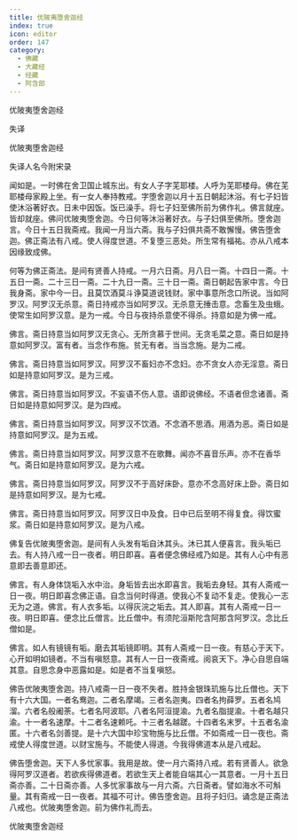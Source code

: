 ```yaml
---
title: 优陂夷堕舍迦经
index: true
icon: editor
order: 147
category:
  - 佛藏
  - 大藏经
  - 经藏
  - 阿含部
---
```


  优陂夷堕舍迦经  

失译  

优陂夷堕舍迦经  

失译人名今附宋录  

闻如是。一时佛在舍卫国止城东出。有女人子字芜耶楼。人呼为芜耶楼母。佛在芜耶楼母家殿上坐。有一女人奉持教戒。字堕舍迦以月十五日朝起沐浴。有七子妇皆使沐浴著好衣。日未中因饭。饭已澡手。将七子妇至佛所前为佛作礼。佛言就座。皆却就座。佛问优陂夷堕舍迦。今日何等沐浴著好衣。与子妇俱至佛所。堕舍迦言。今日十五日我斋戒。我闻一月当六斋。我与子妇俱共斋不敢懈慢。佛告堕舍迦。佛正斋法有八戒。使人得度世道。不复堕三恶处。所生常有福祐。亦从八戒本因缘致成佛。  

何等为佛正斋法。是间有贤善人持戒。一月六日斋。月八日一斋。十四日一斋。十五日一斋。二十三日一斋。二十九日一斋。三十日一斋。斋日朝起告家中言。今日我身斋。家中今一日。且莫饮酒莫斗诤莫道说钱财。家中事意所念口所说。当如阿罗汉。阿罗汉无杀意。斋日持戒亦当如阿罗汉。无杀意无捶击意。念畜生及虫蛾。使常生如阿罗汉意。是为一戒。今日与夜持杀意使不得杀。持意如是为佛一戒。  

佛言。斋日持意当如阿罗汉无贪心。无所贪慕于世间。无贪毛菜之意。斋日如是持意如阿罗汉。富有者。当念作布施。贫无有者。当当念施。是为二戒。  

佛言。斋日持意当如阿罗汉。阿罗汉不畜妇亦不念妇。亦不贪女人亦无淫意。斋日如是持意如阿罗汉。是为三戒。  

佛言。斋日持意当如阿罗汉。不妄语不伤人意。语即说佛经。不语者但念诸善。斋日如是持意如阿罗汉。是为四戒。  

佛言。斋日持意当如阿罗汉。阿罗汉不饮酒。不念酒不思酒。用酒为恶。斋日如是持意如阿罗汉。是为五戒。  

佛言。斋日持意当如阿罗汉。阿罗汉意不在歌舞。闻亦不喜音乐声。亦不在香华气。斋日如是持意如阿罗汉。是为六戒。  

佛言。斋日持意当如阿罗汉。阿罗汉不于高好床卧。意亦不念高好床上卧。斋日如是持意如阿罗汉。是为七戒。  

佛言。斋日持意当如阿罗汉。阿罗汉日中及食。日中已后至明不得复食。得饮蜜浆。斋日如是持意如阿罗汉。是为八戒。  

佛复告优陂夷堕舍迦。是间有人头发有垢自沐其头。沐已其人便喜言。我头垢已去。有人持八戒一日一夜者。明日即喜。喜者便念佛经戒乃如是。其有人心中有恶意即去善意即还。  

佛言。有人身体饶垢入水中治。身垢皆去出水即喜言。我垢去身轻。其有人斋戒一日一夜。明日即喜念佛正语。自念当何时得道。使我心不复动不复走。使我心一志无为之道。佛言。有人衣多垢。以得灰浣之垢去。其人即喜。其有人斋戒一日一夜。明日即喜。便念比丘僧言。比丘僧中。有须陀洹斯陀含阿那含阿罗汉。念比丘僧如是。  

佛言。如人有镜镜有垢。磨去其垢镜即明。其有人斋戒一日一夜。有慈心于天下。心开如明如镜者。不当有嗔怒意。其有人一日一夜斋戒。阅哀天下。净心自思自端其意。自思念身中恶露如是。如是者不当复嗔怒。  

佛告优陂夷堕舍迦。持八戒斋一日一夜不失者。胜持金银珠玑施与比丘僧也。天下有十六大国。一者名鸯迦。二者名摩竭。三者名迦夷。四者名拘薛罗。五者名鸠溜。六者名般阇荼。七者名阿波耶。八者名阿洹提渝。九者名脂提渝。十者名越只渝。十一者名速摩。十二者名速赖吒。十三者名越蹉。十四者名末罗。十五者名渝匿。十六者名剑善提。是十六大国中珍宝物施与比丘僧。不如斋戒一日一夜也。斋戒使人得度世道。以财宝施与。不能使人得道。今我得佛道本从是八戒起。  

佛告堕舍迦。天下人多忧家事。我用是故。使一月六斋持八戒。若有贤善人。欲急得阿罗汉道者。若欲疾得佛道者。若欲生天上者能自端其心一其意者。一月十五日斋亦善。二十日斋亦善。人多忧家事故与一月六斋。六日斋者。譬如海水不可斛量。其有斋戒一日一夜者。其福不可计。佛告堕舍迦。且将子妇归。诵念是正斋法八戒也。优陂夷堕舍迦。前为佛作礼而去。  

优陂夷堕舍迦经  
